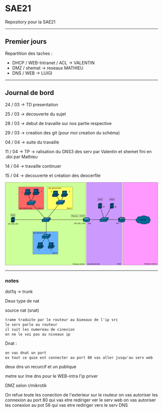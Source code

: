 # SAE21

Repository pour la SAE21

-------

## Premier jours

Repartition des taches :

* DHCP / WEB-Intranet / ACL -> VALENTIN
* DMZ / shemat -> reseaux MATHIEU
* DNS / WEB -> LUIGI

-------

## Journal de bord

24 / 03 -> TD presentation

25 / 03 -> decouverte du sujet

28 / 03 -> debut de travaille sur nos partie respective

29 / 03 -> creation des git (pour moi creation du schéma)

04 / 04 -> suite du travaille

11 / 04 -> TP -> ralisation du GNS3 des serv par Valentin et shemet fini en .doi par Mathieu

14 / 04 -> travaille continuer

15 / 04 -> decouverte et création des deocerfile

![img_reseau](reseaux_v2.png)

-------

### notes

dot1q -> trunk

Deux type de nat

source nat (snat)

    trame traduite par le routeur au bieeaux de l'ip src
    le serv parle au routeur 
    il suit les numereau de cinexion
    on ne le voi pas au niveaux ip

Dnat :

    on vas dnat un port
    ex tout ce quie est connecter au port 80 vas aller jusqu'au serv web

deux dns un recurcif et un publique

metre sur lme dns pour le WEB-intra l'ip priver

DMZ selon r/mikrotik

On refue toute les conection de l'exterieur sur le routeur
on vas autoriser les connexion au port 80 qui vas etre rediriger ver le serv web
on vas autoriser les conexion au pot 56 qui vas etre rediriger vers le serv DNS
